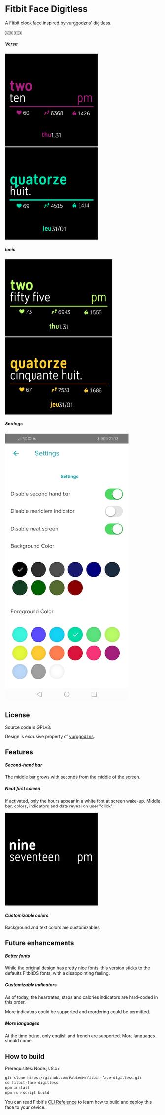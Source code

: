 # Fitbit Face Digitless

A Fitbit clock face inspired by vurggodzns' [digitless](https://www.facer.io/watchface/kKMuqp1O4v).

🇬🇧 🇫🇷

##### Versa

![en](docs/screenshots/en-versa.png)
![fr](docs/screenshots/fr-versa.png)

##### Ionic

![en](docs/screenshots/en-ionic.png)
![fr](docs/screenshots/fr-ionic.png)

##### Settings

![settings](docs/screenshots/settings.jpg)

## License

Source code is GPLv3.

Design is exclusive property of [vurggodzns](https://www.facer.io/user/XLR9AscBPt).

## Features

##### Second-hand bar

The middle bar grows with seconds from the middle of the screen.

##### Neat first screen

If activated, only the hours appear in a white font at screen wake-up.
Middle bar, colors, indicators and date reveal on user "click".

![neat](docs/screenshots/neat.png)

##### Customizable colors

Background and text colors are customizables.

## Future enhancements

##### Better fonts

While the original design has pretty nice fonts, this version sticks to the defaults FitbitOS fonts, with a disappointing feeling.

##### Customizable indicators

As of today, the heartrates, steps and calories indicators are hard-coded in this order.

More indicators could be supported and reordering could be permitted.

##### More languages

At the time being, only english and french are supported. More languages should come.

## How to build

Prerequisites: Node.js 8.x+

```
git clone https://github.com/FabienM/fitbit-face-digitless.git
cd fitbit-face-digitless
npm install
npm run-script build
```

You can read Fitbit's [CLI Reference](https://dev.fitbit.com/build/guides/command-line-interface/#building-and-installing-your-project)
to learn how to build and deploy this face to your device. 